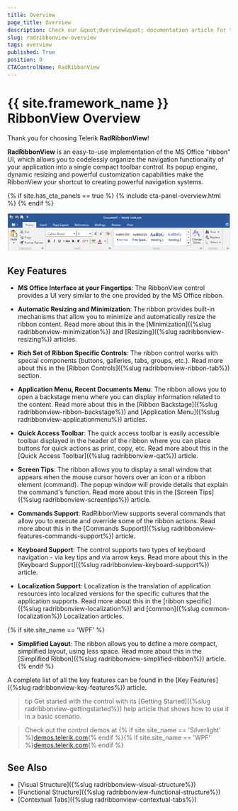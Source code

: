 ```yaml
---
title: Overview
page_title: Overview
description: Check our &quot;Overview&quot; documentation article for the RadRibbonView {{ site.framework_name }} control.
slug: radribbonview-overview
tags: overview
published: True
position: 0
CTAControlName: RadRibbonView
---
```


# {{ site.framework_name }} RibbonView Overview

Thank you for choosing Telerik __RadRibbonView__!

__RadRibbonView__ is an easy-to-use implementation of the MS Office “ribbon” UI, which allows you to codelessly organize the navigation functionality of your application into a single compact toolbar control. Its popup engine, dynamic resizing and powerful customization capabilities make the RibbonView your shortcut to creating powerful navigation systems.

{% if site.has_cta_panels == true %}
{% include cta-panel-overview.html %}
{% endif %}

![{{ site.framework_name }} RadRibbonView Overview](images/ribbonview-overview-0.png)

## Key Features	

* __MS Office Interface at your Fingertips__: The RibbonView control provides a UI very similar to the one provided by the MS Office ribbon.

* __Automatic Resizing and Minimization__: The ribbon provides built-in mechanisms that allow you to minimize and automatically resize the ribbon content. Read more about this in the [Minimization]({%slug radribbonview-minimization%}) and [Resizing]({%slug radribbonview-resizing%}) articles.

* __Rich Set of Ribbon Specific Controls__: The ribbon control works with special components (buttons, galleries, tabs, groups, etc.). Read more about this in the [Ribbon Controls]({%slug radribbonview-ribbon-tab%}) section.

* __Application Menu, Recent Documents Menu__: The ribbon allows you to open a backstage menu where you can display information related to the content. Read more about this in the [Ribbon Backstage]({%slug radribbonview-ribbon-backstage%}) and [Application Menu]({%slug radribbonview-applicationmenu%}) articles.

* __Quick Access Toolbar__: The quick access toolbar is easily accessible toolbar displayed in the header of the ribbon where you can place buttons for quick actions as print, copy, etc. Read more about this in the [Quick Access Toolbar]({%slug radribbonview-qat%}) article.

* __Screen Tips__: The ribbon allows you to display a small window that appears when the mouse cursor hovers over an icon or a ribbon element (command). The popup window will provide details that explain the command's function. Read more about this in the [Screen Tips]({%slug radribbonview-screentips%}) article.

* __Commands Support__: RadRibbonView supports several commands that allow you to execute and override some of the ribbon actions. Read more about this in the [Commands Support]({%slug radribbonview-features-commands-support%}) article.

* __Keyboard Support__: The control supports two types of keyboard navigation - via key tips and via arrow keys. Read more about this in the [Keyboard Support]({%slug radribbonview-keyboard-support%}) article.

* __Localization Support__: Localization is the translation of application resources into localized versions for the specific cultures that the application supports. Read more about this in the [ribbon specific]({%slug radribbonview-localization%}) and [common]({%slug common-localization%}) Localization articles.

{% if site.site_name == 'WPF' %}
* __Simplified Layout__: The ribbon allows you to define a more compact, simplified layout, using less space. Read more about this in the [Simplified Ribbon]({%slug radribbonview-simplified-ribbon%}) article.
{% endif %}

A complete list of all the key features can be found in the [Key Features]({%slug radribbonview-key-features%}) article.

>tip Get started with the control with its [Getting Started]({%slug radribbonview-gettingstarted%}) help article that shows how to use it in a basic scenario.

> Check out the control demos at {% if site.site_name == 'Silverlight' %}[demos.telerik.com](https://demos.telerik.com/silverlight/#RibbonView/FirstLook){% endif %}{% if site.site_name == 'WPF' %}[demos.telerik.com](https://demos.telerik.com/wpf/){% endif %}

## See Also  
* [Visual Structure]({%slug radribbonview-visual-structure%})
* [Functional Structure]({%slug radribbonview-functional-structure%})
* [Contextual Tabs]({%slug radribbonview-contextual-tabs%})
